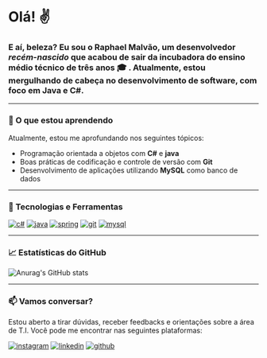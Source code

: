 # Olá! ✌️

### E aí, beleza? Eu sou o Raphael Malvão, um desenvolvedor *recém-nascido*  que acabou de sair da incubadora do ensino médio técnico de três anos 🎓 .  Atualmente, estou mergulhando de cabeça no desenvolvimento de software, com foco em **Java** e **C#**.

---

### 🌱 O que estou aprendendo

Atualmente, estou me aprofundando nos seguintes tópicos:

- Programação orientada a objetos com **C#** e **java**
- Boas práticas de codificação e controle de versão com **Git**
- Desenvolvimento de aplicações utilizando **MySQL** como banco de dados

---
### 🚀 Tecnologias e Ferramentas

[![c#](https://img.shields.io/badge/C%23-239120?style=for-the-badge&logo=c-sharp&logoColor=white)]()
[![java](https://img.shields.io/badge/Java-ED8B00?style=for-the-badge&logo=openjdk&logoColor=white)]()
[![spring](https://img.shields.io/badge/Spring-6DB33F?style=for-the-badge&logo=spring&logoColor=white)]()
[![git](https://img.shields.io/badge/Git-F05032?style=for-the-badge&logo=git&logoColor=white)]()
[![mysql](https://img.shields.io/badge/MySQL-4479A1?style=for-the-badge&logo=mysql&logoColor=white)]()

---

### 📈 Estatísticas do GitHub

![Anurag's GitHub stats](https://github-readme-stats.vercel.app/api?username=seuusername&show_icons=true&theme=radical)

---

### 📫 Vamos conversar?

Estou aberto a tirar dúvidas, receber feedbacks e orientações sobre a área de T.I. Você pode me encontrar nas seguintes plataformas:

[![instagram](https://img.shields.io/badge/Instagram-E4405F?style=for-the-badge&logo=instagram&logoColor=white)](https://www.instagram.com/malvao_raphael_?utm_source=qr&igsh=ZzZ0MzZ2OTVkdzd1)
[![linkedin](https://img.shields.io/badge/LinkedIn-0077B5?style=for-the-badge&logo=linkedin&logoColor=white)](https://www.linkedin.com/in/raphael-malv%C3%A3o-6988ab2b3/)
[![github](https://img.shields.io/badge/GitHub-100000?style=for-the-badge&logo=github&logoColor=white)](https://github.com/Raphael-malvao)

